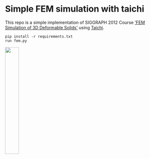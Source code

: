 # Simple FEM simulation with taichi

This repo is a simple implementation of SIGGRAPH 2012 Course
['FEM Simulation of 3D Deformable Solids'](https://viterbi-web.usc.edu/~jbarbic/femdefo/) using [Taichi](https://www.taichi-lang.org/).

    pip install -r requirements.txt
    run fem.py


<img src="https://github.com/LEE-JAE-HYUN179/FEM_3d_taichi/assets/46246202/983ca213-4fba-4abb-834e-5e3e5ca09a5b"  width="30%" height="30%"/>


